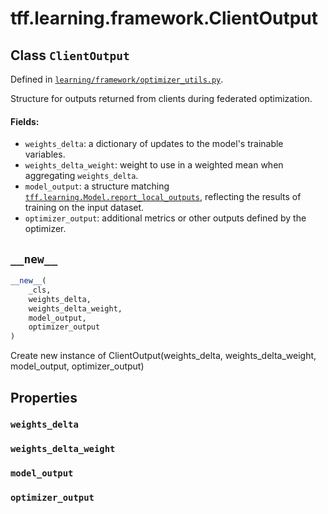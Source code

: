 <div itemscope itemtype="http://developers.google.com/ReferenceObject">
<meta itemprop="name" content="tff.learning.framework.ClientOutput" />
<meta itemprop="path" content="Stable" />
<meta itemprop="property" content="weights_delta"/>
<meta itemprop="property" content="weights_delta_weight"/>
<meta itemprop="property" content="model_output"/>
<meta itemprop="property" content="optimizer_output"/>
<meta itemprop="property" content="__new__"/>
</div>

# tff.learning.framework.ClientOutput

## Class `ClientOutput`

Defined in
[`learning/framework/optimizer_utils.py`](http://github.com/tensorflow/federated/tree/master/tensorflow_federated/python/learning/framework/optimizer_utils.py).

Structure for outputs returned from clients during federated optimization.

#### Fields:

-   `weights_delta`: a dictionary of updates to the model's trainable variables.
-   `weights_delta_weight`: weight to use in a weighted mean when aggregating
    `weights_delta`.
-   `model_output`: a structure matching
    <a href="../../../tff/learning/Model.md#report_local_outputs"><code>tff.learning.Model.report_local_outputs</code></a>,
    reflecting the results of training on the input dataset.
-   `optimizer_output`: additional metrics or other outputs defined by the
    optimizer.

<h2 id="__new__"><code>__new__</code></h2>

```python
__new__(
    _cls,
    weights_delta,
    weights_delta_weight,
    model_output,
    optimizer_output
)
```

Create new instance of ClientOutput(weights_delta, weights_delta_weight,
model_output, optimizer_output)

## Properties

<h3 id="weights_delta"><code>weights_delta</code></h3>

<h3 id="weights_delta_weight"><code>weights_delta_weight</code></h3>

<h3 id="model_output"><code>model_output</code></h3>

<h3 id="optimizer_output"><code>optimizer_output</code></h3>
